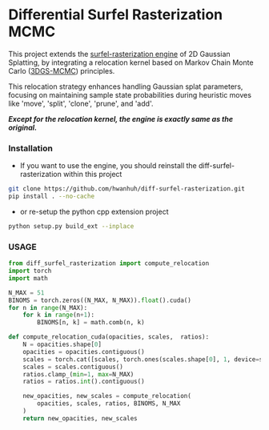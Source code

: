 # Differential Surfel Rasterization MCMC

This project extends the [surfel-rasterization engine](https://github.com/hbb1/diff-surfel-rasterization) of 2D Gaussian Splatting, by integrating a relocation kernel based on Markov Chain Monte Carlo ([3DGS-MCMC](https://ubc-vision.github.io/3dgs-mcmc/)) principles. 

This relocation strategy enhances handling Gaussian splat parameters, focusing on maintaining sample state probabilities during heuristic moves like 'move', 'split', 'clone', 'prune', and 'add'.

***Except for the relocation kernel, the engine is exactly same as the original.***

### Installation 
- If you want to use the engine, you should reinstall the diff-surfel-rasterization within this project
```bash
git clone https://github.com/hwanhuh/diff-surfel-rasterization.git
pip install . --no-cache
```
- or re-setup the python cpp extension project
```bash
python setup.py build_ext --inplace
```

### USAGE 
```python
from diff_surfel_rasterization import compute_relocation
import torch
import math

N_MAX = 51
BINOMS = torch.zeros((N_MAX, N_MAX)).float().cuda()
for n in range(N_MAX):
    for k in range(n+1):
        BINOMS[n, k] = math.comb(n, k)

def compute_relocation_cuda(opacities, scales,  ratios):
    N = opacities.shape[0]
    opacities = opacities.contiguous()
    scales = torch.cat([scales, torch.ones(scales.shape[0], 1, device=scales.device)], dim=1)
    scales = scales.contiguous()
    ratios.clamp_(min=1, max=N_MAX)
    ratios = ratios.int().contiguous()

    new_opacities, new_scales = compute_relocation(
        opacities, scales, ratios, BINOMS, N_MAX
    )
    return new_opacities, new_scales
``` 
